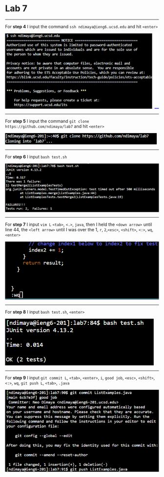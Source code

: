 # Lab 7 
---

For **step 4** I input the command `ssh ndimaya@ieng6.ucsd.edu` and hit `<enter>`

![Image](Lab7-Step4.PNG)

---

For **step 5** I input the command `git clone https://github.com/ndimaya/lab7` and hit `<enter>`

![Image](Lab7-step5.PNG)

---

For **step 6** I input `bash test.sh`

![Image](Lab7_Step6.png)

---

For **step 7** I input `vim L` `<tab>`, `<.>`, `java`, then I held the `<down arrow>` until line 44, the `<left arrow>` until I was over the 1, `r`, `2`,`<esc>`, `<shift>`, `<:>`, `wq`, `<enter>`

![Image](Lab7_Step7.png)

---

For **step 8** I input `bash test.sh`, `<enter>`

![Image](Lab7_Step8.png)

---

For **step 9** I input `git commit L`, `<tab>`, `<enter>`, `i`, `good job`, `<esc>`, `<shift>`, `<:>`, `wq`, `git push L`, `<tab>`, `.java`

![Image](Lab7_Step9.png)
